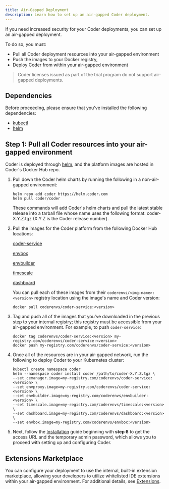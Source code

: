 ```yaml
---
title: Air-Gapped Deployment
description: Learn how to set up an air-gapped Coder deployment.
---
```


If you need increased security for your Coder deployments, you can set up an
air-gapped deployment.

To do so, you must:

- Pull all Coder deployment resources into your air-gapped environment
- Push the images to your Docker registry,
- Deploy Coder from within your air-gapped environment

> Coder licenses issued as part of the trial program do not support air-gapped deployments.

## Dependencies

Before proceeding, please ensure that you've installed the following dependencies:

- [kubectl](https://kubernetes.io/docs/tasks/tools/install-kubectl/)
- [helm](https://helm.sh/docs/intro/install/)

## Step 1: Pull all Coder resources into your air-gapped environment

Coder is deployed through [helm](https://helm.sh/docs/intro/install/), and the
platform images are hosted in Coder's Docker Hub repo.

1. Pull down the Coder helm charts by running the following in a non-air-gapped
   environment:

    ```console
    helm repo add coder https://helm.coder.com
    helm pull coder/coder
    ```

    These commands will add Coder's helm charts and pull the latest stable
    release into a tarball file whose name uses the following format:
    coder-X.Y.Z.tgz (X.Y.Z is the Coder release number).

1. Pull the images for the Coder platform from the following Docker Hub locations:

   [coder-service](https://hub.docker.com/r/coderenvs/coder-service)

   [envbox](https://hub.docker.com/r/coderenvs/envbox)

   [envbuilder](https://hub.docker.com/r/coderenvs/envbuilder)

   [timescale](https://hub.docker.com/r/coderenvs/timescale)

   [dashboard](https://hub.docker.com/r/coderenvs/dashboard)

   You can pull each of these images from their
   `coderenvs/<img-name>:<version>` registry location using the image's name
   and Coder version:

   ```console
   docker pull coderenvs/coder-service:<version>
   ```

2. Tag and push all of the images that you've downloaded in the previous step to
   your internal registry; this registry must be accessible from  your
   air-gapped environment. For example, to push `coder-service`:

    ```console
    docker tag coderenvs/coder-service:<version> my-registry.com/coderenvs/coder-service:<version>
    docker push my-registry.com/coderenvs/coder-service:<version>
    ```

3. Once all of the resources are in your air-gapped network, run the following
   to deploy Coder to your Kubernetes cluster:

    ```console
    kubectl create namespace coder
    helm --namespace coder install coder /path/to/coder-X.Y.Z.tgz \
    --set cemanager.image=my-registry.com/coderenvs/coder-service:<version> \
    --set envproxy.image=my-registry.com/coderenvs/coder-service:<version> \
    --set envbuilder.image=my-registry.com/coderenvs/envbuilder:<version> \
    --set timescale.image=my-registry.com/coderenvs/timescale:<version> \
    --set dashboard.image=my-registry.com/coderenvs/dashboard:<version> \
    --set envbox.image=my-registry.com/coderenvs/envbox:<version>
    ```

4. Next, follow the [Installation](installation.md) guide beginning
   with **step 6** to get the access URL and the temporary admin password, which
   allows you to proceed with setting up and configuring Coder.

## Extensions Marketplace

You can configure your deployment to use the internal, built-in extension
marketplace, allowing your developers to utilize whitelisted IDE extensions
within your air-gapped environment. For additional details, see
[Extensions](../admin/environment-management/extensions.md).
